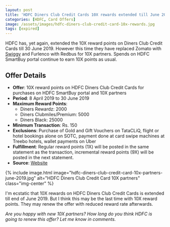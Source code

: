 ```yaml
---
layout: post
title: 'HDFC Diners Club Credit Cards 10X rewards extended till June 2019'
categories: [HDFC, Card Offers]
image: /assets/images/hdfc-diners-club-credit-card-10x-rewards.jpg
tags: [expired]
---
```


HDFC has, yet again, extended the 10X reward points on Diners Club Credit Cards till 30 June 2019. However this time they have replaced Zomato with [Swiggy](https://l.cardinfo.in/swiggy) and Furlenco with Redbus for 10X partners. Spends on HDFC SmartBuy portal continue to earn 10X points as usual.

## Offer Details

- **Offer**: 10X reward points on HDFC Diners Club Credit Cards for purchases on HDFC SmartBuy portal and 10X partners
- **Period**: 8 April 2019 to 30 June 2019
- **Maximum Reward Points**:
  - Diners Rewardz: 2000
  - Diners Clubmiles/Premium: 5000
  - Diners Black: 25000
- **Minimum Transaction**: Rs. 150
- **Exclusions**: Purchase of Gold and Gift Vouchers on TataCLiQ, flight or hotel bookings alone on SOTC, payment done at card swipe machines at Treebo hotels, wallet payments on Uber
- **Fulfillment**: Regular reward points (1X) will be posted in the same statement as the transaction, incremental reward points (9X) will be posted in the next statement.
- **Source**: [Website](https://www.hdfcbankdinersclub.com/privilege)

{% include image.html image="hdfc-diners-club-credit-card-10x-partners-june-2019.jpg" alt="HDFC Diners Club Credit Card 10X partners" class="img-center" %}

I'm ecstatic that 10X rewards on HDFC Diners Club Credit Cards is extended till end of June 2019. But I think this may be the last time with 10X reward points. They may renew the offer with reduced reward rate afterwards.

_Are you happy with new 10X partners? How long do you think HDFC is going to renew this offer? Let me know in comments._
